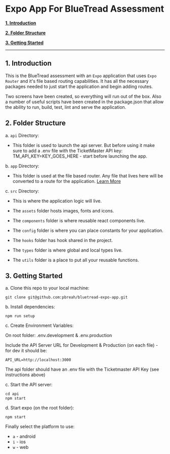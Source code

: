 # Expo App For BlueTread Assessment

[**1. Introduction**](#introduction)

[**2. Folder Structure**](#folder-structure)

[**3. Getting Started**](#getting-started)

---

<a name="#introduction"></a>

## 1. Introduction

This is the BlueTread assessment with an `Expo` application that uses `Expo Router` and it's file based routing capabilities. It has all the necessary packages needed to just start the application and begin adding routes.

Two screens have been created, so everything will run out of the box. Also a number of useful scripts have been created in the package.json that allow the ability to run, build, test, lint and serve the application.

<a name="#folder-structure"></a>

## 2. Folder Structure

a. `api` Directory:

- This folder is used to launch the api server. But before using it make sure to add a .env file with the TicketMaster API key: TM_API_KEY=KEY_GOES_HERE - start before launching the app.

b. `app` Directory:

- This folder is used at the file based router. Any file that lives here will be converted to a route for the application. [Learn More](https://expo.github.io/router/docs/)

c. `src` Directory:

- This is where the application logic will live.

- The `assets` folder hosts images, fonts and icons.

- The `components` folder is where reusable react components live.

- The `config` folder is where you can place constants for your application.

- The `hooks` folder has hook shared in the project.

- The `types` folder is where global and local types live.

- The `utils` folder is a place to put all your reusable functions.

<a name="#getting-started"></a>

## 3. Getting Started

a. Clone this repo to your local machine:

```
git clone git@github.com:pbreah/bluetread-expo-app.git
```

b. Install dependencies:

```
npm run setup
```

c. Create Environment Variables:

On root folder: .env.development & .env.production

Include the API Server URL for Development & Production (on each file) - for dev it should be:

```
API_URL=http://localhost:3000

```

The api folder should have an .env file with the Ticketmaster API Key (see instructions above)

c. Start the API server:

```
cd api
npm start
```

d. Start expo (on the root folder):

```
npm start
```

Finally select the platform to use:

- `a` - android
- `i` - ios
- `w` - web
